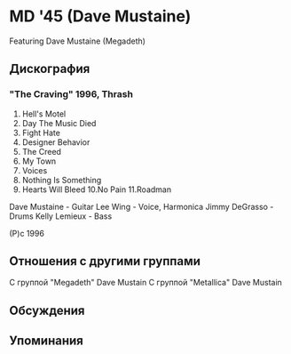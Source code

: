 # MD '45 (Dave Mustaine)

Featuring Dave Mustaine (Megadeth)

## Дискография

### "The Craving" 1996, Thrash

1.  Hell's Motel
2.  Day The Music Died
3.  Fight Hate
4.  Designer Behavior
5.  The Creed
6.  My Town
7.  Voices
8.  Nothing Is Something
9.  Hearts Will Bleed
10.No Pain
11.Roadman

Dave Mustaine - Guitar
Lee Wing - Voice, Harmonica
Jimmy DeGrasso - Drums
Kelly Lemieux - Bass

(P)c 1996


## Отношения с другими группами

C группой "Megadeth" Dave Mustain
C группой "Metallica" Dave Mustain

## Обсуждения


## Упоминания

